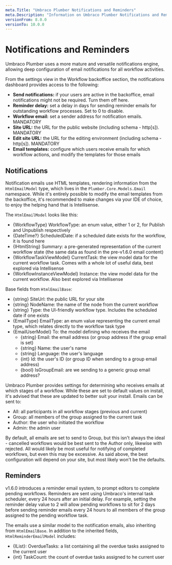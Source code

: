 ```yaml
---
meta.Title: "Umbraco Plumber Notifications and Reminders"
meta.Description: "Information on Umbraco Plumber Notifications and Reminders"
versionFrom: 8.0.0
versionTo: 10.0.0
---
```


# Notifications and Reminders

Umbraco Plumber uses a more mature and versatile notifications engine, allowing deep configuration of email notifications for all workflow activities.

From the settings view in the Workflow backoffice section, the notifications dashboard provides access to the following:

- **Send notifications:** if your users are active in the backoffice, email notifications might not be required. Turn them off here.
- **Reminder delay:** set a delay in days for sending reminder emails for outstanding workflow processes. Set to 0 to disable.
- **Workflow email:** set a sender address for notification emails. MANDATORY
- **Site URL:** the URL for the public website (including schema - http[s]). MANDATORY
- **Edit site URL:** the URL for the editing environment (including schema - http[s]). MANDATORY
- **Email templates:** configure which users receive emails for which workflow actions, and modify the templates for those emails

## Notifications

Notification emails use HTML templates, rendering information from the `HtmlEmailModel` type, which lives in the `Plumber.Core.Models.Email` namespace. While it's entirely possible to modify the email templates from the backoffice, it's recommended to make changes via your IDE of choice, to enjoy the helping hand that is Intellisense.

The `HtmlEmailModel` looks like this:

- {WorkflowType} WorkflowType: an enum value, either 1 or 2, for Publish and Unpublish respectively
- {DateTime?} ScheduledDate: if a scheduled date exists for the workflow, it is found here
- {IHtmlString} Summary: a pre-generated representation of the current workflow state (the same data as found in the pre-v1.6.0 email content)
- {WorkflowTaskViewModel} CurrentTask: the view model data for the current workflow task. Comes with a whole lot of useful data, best explored via Intellisense
- {WorkflowInstanceViewModel} Instance: the view model data for the current workflow. Also best explored via Intellisense

Base fields from `HtmlEmailBase`:

- {string} SiteUrl: the public URL for your site
- {string} NodeName: the name of the node from the current workflow
- {string} Type: the UI-friendly workflow type. Includes the scheduled date if one exists
- {EmailType} EmailType: an enum value representing the current email type, which relates directly to the workflow task type
- {EmailUserModel} To: the model defining who receives the email
  - {string} Email: the email address (or group address if the group email is set)
  - {string} Name: the user's name
  - {string} Language: the user's language
  - {int} Id: the user's ID (or group ID when sending to a group email address)
  - {bool} IsGroupEmail: are we sending to a generic group email address?

Umbraco Plumber provides settings for determining who receives emails at which stages of a workflow. While these are set to default values on install, it's advised that these are updated to better suit your install. Emails can be sent to:

- All: all participants in all workflow stages (previous and current)
- Group: all members of the group assigned to the current task
- Author: the user who initiated the workflow
- Admin: the admin user

By default, all emails are set to send to Group, but this isn't always the ideal - cancelled workflows would be best sent to the Author only, likewise with rejected. All would likely be most useful for notifying of completed workflows, but even this may be excessive. As said above, the best configuration will depend on your site, but most likely won't be the defaults.

## Reminders

v1.6.0 introduces a reminder email system, to prompt editors to complete pending workflows. Reminders are sent using Umbraco's internal task scheduler, every 24 hours after an initial delay. For example, setting the reminder delay value to 2 will allow pending workflows to sit for 2 days before sending reminder emails every 24 hours to all members of the group assigned to the pending workflow task.

The emails use a similar model to the notification emails, also inheriting from `HtmlEmailBase`. In addition to the inherited fields, `HtmlReminderEmailModel` includes:

- {IList<WorkflowTaskViewModel>}: OverdueTasks: a list containing all the overdue tasks assigned to the current user
- {int} TaskCount: the count of overdue tasks assigned to he current user
